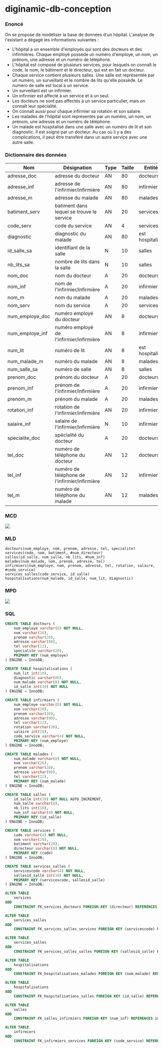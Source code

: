# diginamic-db-conception

### Enoncé

On se propose de modéliser la base de données d'un hôpital. L'analyse de l'existant a dégagé
les informations suivantes :

- L'hôpital a un ensemble d'employés qui sont des docteurs et des infirmières. Chaque
  employé possède un numéro d'employé, un nom, un prénom, une adresse et un numéro
  de téléphone.
- L'hôpital est composé de plusieurs services, pour lesquels on connaît le code, le nom, le
  bâtiment et le directeur, qui est en fait un docteur.
- Chaque service contient plusieurs salles. Une salle est représentée par un numéro, un
  surveillant et le nombre de lits qu'elle possède. Le numéro de salle est local à un service.
- Un surveillant est un infirmier.
- Un infirmier est affecté à un service et à un seul.
- Les docteurs ne sont pas affectés à un service particulier, mais on connaît leur spécialité.
- On connaît aussi pour chaque infirmier sa rotation et son salaire.
- Les malades de l'hôpital sont représentés par un numéro, un nom, un prénom, une
  adresse et un numéro de téléphone.
- Un malade est hospitalisé dans une salle avec un numéro de lit et son diagnostic. Il est
  soigné par un docteur. Au cas où il y a des complications, il peut être transféré dans un
  autre service avec une autre salle.

### Dictionnaire des données

| Nom             | Désignation                                   | Type | Taille | Entité          |
| --------------- | --------------------------------------------- | ---- | ------ | --------------- |
| adresse_doc     | adresse du docteur                            | AN   | 80     | docteurs        |
| adresse_inf     | adresse de l'infirmier/infirmière             | AN   | 80     | infirmiers      |
| adresse_m       | adresse du malade                             | AN   | 80     | malades         |
| batiment_serv   | batiment dans lequel se trouve le service     | AN   | 20     | services        |
| code_serv       | code du service                               | AN   | 4      | services        |
| diagnostic      | diagnostic du malade                          | AN   | 80     | est hospitalisé |
| id_salle_sa     | identifiant de la salle                       | N    | 10     | salles          |
| nb_lits_sa      | nombre de lits dans la salle                  | N    | 10     | salles          |
| nom_doc         | nom du docteur                                | A    | 20     | docteurs        |
| nom_inf         | nom de l'infirmier/infirmière                 | A    | 20     | infirmiers      |
| nom_m           | nom du malade                                 | A    | 20     | malades         |
| nom_serv        | nom du service                                | A    | 20     | services        |
| num_employe_doc | numéro employé du docteur                     | AN   | 8      | docteurs        |
| num_employe_inf | numéro employé de l'infirmier/infirmière      | AN   | 8      | infirmiers      |
| num_lit         | numéro de lit                                 | AN   | 8      | est hospitalisé |
| num_malade_m    | numéro du malade                              | AN   | 8      | malades         |
| num_salle_sa    | numéro de salle                               | AN   | 8      | salles          |
| prenom_doc      | prénom du docteur                             | A    | 20     | docteurs        |
| prenom_inf      | prénom de l'infirmier/infirmière              | A    | 20     | infirmiers      |
| prenom_m        | prénom du malade                              | A    | 20     | malades         |
| rotation_inf    | rotation de l'infirmier/infirmière            | AN   | 20     | infirmiers      |
| salaire_inf     | salaire de l'infirmier/infirmière             | N    | 10     | infirmiers      |
| specialite_doc  | spécialité du docteur                         | A    | 20     | docteurs        |
| tel_doc         | numéro de téléphone du docteur                | AN   | 12     | docteurs        |
| tel_inf         | numéro de téléphone de l'infirmier/infirmière | AN   | 12     | infirmiers      |
| tel_m           | numéro de téléphone du malade                 | AN   | 12     | malades         |

### MCD

![](mcd.png)

### MLD

```
docteurs(num_employe, nom, prenom, adresse, tel, specialite)
services(code, nom, batiment, #num_directeur)
salles(id_salle, num_salle, nb_lits, #num_inf)
malades(num_malade, nom, prenom, adresse, tel)
infirmiers(num_employe, nom, prenom, adresse, tel, rotation, salaire, #code_service)
services_salles(code_service, id_salle)
hospitalisations(num_malade, id_salle, num_lit, diagnostic)
```

### MPD

![](mpd.png)

### SQL

```SQL
CREATE TABLE docteurs (
    num_employe varchar(8) NOT NULL,
    nom varchar(20),
    prenom varchar(20),
    adresse varchar(80),
    tel varchar(12),
    specialite varchar(20),
    PRIMARY KEY (num_employe)
) ENGINE = InnoDB;

CREATE TABLE hospitalisations (
    num_lit int(10),
    diagnostic varchar(80),
    num_malade varchar(8) NOT NULL,
    id_salle int(10) NOT NULL
) ENGINE = InnoDB;

CREATE TABLE infirmiers (
    num_employe varchar(8) NOT NULL,
    nom varchar(20),
    prenom varchar(20),
    adresse varchar(80),
    tel varchar(12),
    rotation varchar(20),
    salaire int(10),
    code_service varchar(4) NOT NULL,
    PRIMARY KEY (num_employe)
) ENGINE = InnoDB;

CREATE TABLE malades (
    num_malade varchar(8) NOT NULL,
    nom varchar(20),
    prenom varchar(20),
    adresse varchar(80),
    tel varchar(12),
    PRIMARY KEY (num_malade)
) ENGINE = InnoDB;

CREATE TABLE salles (
    id_salle int(10) NOT NULL AUTO_INCREMENT,
    num_salle varchar(8),
    nb_lits int(10),
    num_inf varchar(8) NOT NULL,
    PRIMARY KEY (id_salle)
) ENGINE = InnoDB;

CREATE TABLE services (
    code varchar(4) NOT NULL,
    nom varchar(20),
    batiment varchar(20),
    directeur varchar(8) NOT NULL,
    PRIMARY KEY (code)
) ENGINE = InnoDB;

CREATE TABLE services_salles (
    servicescode varchar(4) NOT NULL,
    sallesid_salle int(10) NOT NULL,
    PRIMARY KEY (servicescode, sallesid_salle)
) ENGINE = InnoDB;

ALTER TABLE
    services
ADD
    CONSTRAINT FK_services_docteurs FOREIGN KEY (directeur) REFERENCES docteurs (num_employe);

ALTER TABLE
    services_salles
ADD
    CONSTRAINT FK_services_salles_services FOREIGN KEY (servicescode) REFERENCES services (code);

ALTER TABLE
    services_salles
ADD
    CONSTRAINT FK_services_salles_salles FOREIGN KEY (sallesid_salle) REFERENCES salles (id_salle);

ALTER TABLE
    hospitalisations
ADD
    CONSTRAINT FK_hospitalisations_malades FOREIGN KEY (num_malade) REFERENCES malades (num_malade);

ALTER TABLE
    hospitalisations
ADD
    CONSTRAINT FK_hospitalisations_salles FOREIGN KEY (id_salle) REFERENCES salles (id_salle);

ALTER TABLE
    salles
ADD
    CONSTRAINT FK_salles_infirmiers FOREIGN KEY (num_inf) REFERENCES infirmiers (num_employe);

ALTER TABLE
    infirmiers
ADD
    CONSTRAINT FK_infirmiers_services FOREIGN KEY (code_service) REFERENCES services (code);
```
